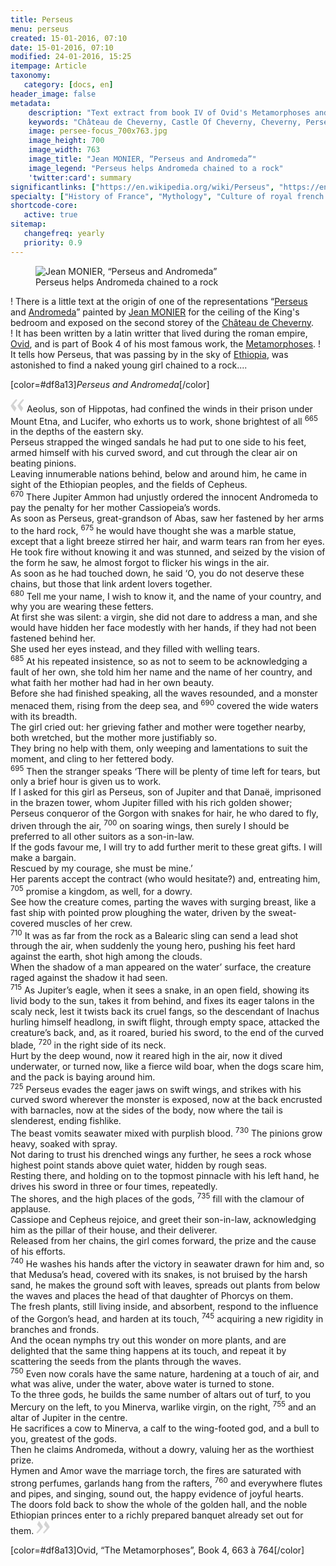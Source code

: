 ```yaml
---
title: Perseus 
menu: perseus
created: 15-01-2016, 07:10
date: 15-01-2016, 07:10
modified: 24-01-2016, 15:25
itempage: Article
taxonomy:
   category: [docs, en]
header_image: false
metadata:
    description: "Text extract from book IV of Ovid's Metamorphoses and that has inspired to painter Jean MONIER one of the pieces representing Perseus and Andromeda on the celling of the King's bedroom of the second storey of the Château de Cheverny"
    keywords: "Château de Cheverny, Castle Of Cheverny, Cheverny, Perseus and Andromeda, Andromeda, Perseus, Ovid, The Metamorphoses, Jean MONIER, Persée et Andromède"
    image: persee-focus_700x763.jpg
    image_height: 700
    image_width: 763
    image_title: "Jean MONIER, “Perseus and Andromeda”"
    image_legend: "Perseus helps Andromeda chained to a rock"
    'twitter:card': summary
significantlinks: ["https://en.wikipedia.org/wiki/Perseus", "https://en.wikipedia.org/wiki/Andromeda_(mythology)", "https://en.wikipedia.org/wiki/Jean_Monier", "https://en.wikipedia.org/wiki/Ch%C3%A2teau_de_Cheverny", "https://en.wikipedia.org/wiki/Ovid", "https://en.wikipedia.org/wiki/Metamorphoses", "https://en.wikipedia.org/wiki/Ethiopia"]
specialty: ["History of France", "Mythology", "Culture of royal french court", "Litterature of the Roman Empire", "Roman Imperial Litterature", "Château de Cheverny", "Castle Of Cheverny", "Cheverny", "Perseus and Andromeda", "Persée et Andromède", "Andromeda", "Perseus", "Jean MONIER", "Ovid", "The Metamorphoses", "Metamorphoses"]
shortcode-core:
   active: true
sitemap:
   changefreq: yearly
   priority: 0.9
---
```

<figure><picture>
<source
media="(min-width: 959px)"
sizes="(max-width: 767px) 98vw, (min-width: 959px) 50vw, 86vw"
srcset="
/user/sites/docs/pages/01.home/03.chateaux-de-la-loire/03.cheverny/02.perseus/persee-280.webp 280w,
/user/sites/docs/pages/01.home/03.chateaux-de-la-loire/03.cheverny/02.perseus/persee-380.webp 380w,
/user/sites/docs/pages/01.home/03.chateaux-de-la-loire/03.cheverny/02.perseus/persee-480.webp 480w,
/user/sites/docs/pages/01.home/03.chateaux-de-la-loire/03.cheverny/02.perseus/persee-640.webp 640w,
/user/sites/docs/pages/01.home/03.chateaux-de-la-loire/03.cheverny/02.perseus/persee_700x869.webp 700w"
type="image/webp" />
<source
media="(min-width: 959px)"
sizes="(max-width: 767px) 98vw, (min-width: 959px) 50vw, 86vw"
srcset="
/user/sites/docs/pages/01.home/03.chateaux-de-la-loire/03.cheverny/02.perseus/persee-280.jpg 280w,
/user/sites/docs/pages/01.home/03.chateaux-de-la-loire/03.cheverny/02.perseus/persee-380.jpg 380w,
/user/sites/docs/pages/01.home/03.chateaux-de-la-loire/03.cheverny/02.perseus/persee-480.jpg 480w,
/user/sites/docs/pages/01.home/03.chateaux-de-la-loire/03.cheverny/02.perseus/persee-640.jpg 640w,
/user/sites/docs/pages/01.home/03.chateaux-de-la-loire/03.cheverny/02.perseus/persee_700x869.jpg 700w" />
<source
sizes="(max-width: 767px) 98vw, (min-width: 959px) 50vw, 86vw"
srcset="
/user/sites/docs/pages/01.home/03.chateaux-de-la-loire/03.cheverny/02.perseus/persee-focus-280.webp 280w,
/user/sites/docs/pages/01.home/03.chateaux-de-la-loire/03.cheverny/02.perseus/persee-focus-380.webp 380w,
/user/sites/docs/pages/01.home/03.chateaux-de-la-loire/03.cheverny/02.perseus/persee-focus-480.webp 480w,
/user/sites/docs/pages/01.home/03.chateaux-de-la-loire/03.cheverny/02.perseus/persee-focus-640.webp 640w,
/user/sites/docs/pages/01.home/03.chateaux-de-la-loire/03.cheverny/02.perseus/persee-focus_700x763.webp 700w"
type="image/webp" />
<img src="/user/sites/docs/pages/01.home/03.chateaux-de-la-loire/03.cheverny/02.perseus/persee-focus_700x763.jpg" alt="Jean MONIER, “Perseus and Andromeda”" title="Jean MONIER, “Perseus and Andromeda”" class="class-diane-img"
sizes="(max-width: 767px) 98vw, (min-width: 959px) 50vw, 86vw"
srcset="
/user/sites/docs/pages/01.home/03.chateaux-de-la-loire/03.cheverny/02.perseus/persee-focus-280.jpg 280w,
/user/sites/docs/pages/01.home/03.chateaux-de-la-loire/03.cheverny/02.perseus/persee-focus-380.jpg 380w,
/user/sites/docs/pages/01.home/03.chateaux-de-la-loire/03.cheverny/02.perseus/persee-focus-480.jpg 480w,
/user/sites/docs/pages/01.home/03.chateaux-de-la-loire/03.cheverny/02.perseus/persee-focus-640.jpg 640w,
/user/sites/docs/pages/01.home/03.chateaux-de-la-loire/03.cheverny/02.perseus/persee-focus_700x763.jpg 700w"
>
</picture><figcaption>Perseus helps Andromeda chained to a rock</figcaption></figure>

! There is a little text at the origin of one of the representations “[Perseus][1] and [Andromeda][2]” painted by [Jean MONIER][3] for the ceiling of the King's bedroom and exposed on the second storey of the [Château de Cheverny][4].  
! It has been written by a latin writter that lived during the roman empire, [Ovid][5], and is part of Book 4 of his most famous work, the [Metamorphoses][6].
! It tells how Perseus, that was passing by in the sky of [Ethiopia][7], was astonished to find a naked young girl chained to a rock....  

[color=#df8a13]*Perseus and Andromeda*[/color]

<span><svg xmlns="http://www.w3.org/2000/svg" width="22px" height="22px" viewBox="0 0 78 78" fill="lightgrey" opacity="1"><path d="M76.5 9.0009L57.0898 32.605c-.88226 1.10283-.88226 1.54397-.88226 1.76454 0 1.10286 1.76455 3.30857 2.8674 4.632l13.0167 14.99877L61.50123 74.9545 50.4727 59.51456c-2.87047-3.97028-10.80793-15.88413-10.80793-19.19267 0-1.76458.6617-2.4263 6.6171-9.7051C60.8395 12.74754 63.04522 10.98297 70.98575 3.0455L76.5 9.00092zm-38.16172 0L18.9281 32.605c-.88228 1.10283-.88228 1.54397-.88228 1.76454 0 1.10286 1.76457 3.30857 2.86742 4.632L33.92688 54.0003 23.3395 74.9545 12.30793 59.51456C9.44053 55.54428 1.5 43.63043 1.5 40.3219c0-1.76458.6617-2.4263 6.6171-9.7051C22.67475 12.74754 24.88043 10.98297 32.82097 3.0455l5.51732 5.9554z"/></svg></span> 
Aeolus, son of Hippotas, had confined the winds in their prison under Mount Etna, and Lucifer, who exhorts us to work, shone brightest of all 
<sup>665</sup> 
in the depths of the eastern sky.  
Perseus strapped the winged sandals he had put to one side to his feet, armed himself with his curved sword, and cut through the clear air on beating pinions.  
Leaving innumerable nations behind, below and around him, he came in sight of the Ethiopian peoples, and the fields of Cepheus.  
<sup>670</sup> 
There Jupiter Ammon had unjustly ordered the innocent Andromeda to pay the penalty for her mother Cassiopeia’s words.  
As soon as Perseus, great-grandson of Abas, saw her fastened by her arms to the hard rock, 
<sup>675</sup> 
he would have thought she was a marble statue, except that a light breeze stirred her hair, and warm tears ran from her eyes.  
He took fire without knowing it and was stunned, and seized by the vision of the form he saw, he almost forgot to flicker his wings in the air.  
As soon as he had touched down, he said ‘O, you do not deserve these chains, but those that link ardent lovers together.  
<sup>680</sup> 
Tell me your name, I wish to know it, and the name of your country, and why you are wearing these fetters.  
At first she was silent: a virgin, she did not dare to address a man, and she would have hidden her face modestly with her hands, if they had not been fastened behind her.  
She used her eyes instead, and they filled with welling tears.  
<sup>685</sup> 
At his repeated insistence, so as not to seem to be acknowledging a fault of her own, she told him her name and the name of her country, and what faith her mother had had in her own beauty.  
Before she had finished speaking, all the waves resounded, and a monster menaced them, rising from the deep sea, and 
<sup>690</sup> 
covered the wide waters with its breadth.  
The girl cried out: her grieving father and mother were together nearby, both wretched, but the mother more justifiably so.  
They bring no help with them, only weeping and lamentations to suit the moment, and cling to her fettered body.  
<sup>695</sup> 
Then the stranger speaks ‘There will be plenty of time left for tears, but only a brief hour is given us to work.  
If I asked for this girl as Perseus, son of Jupiter and that Danaë, imprisoned in the brazen tower, whom Jupiter filled with his rich golden shower; Perseus conqueror of the Gorgon with snakes for hair, he who dared to fly, driven through the air, 
<sup>700</sup> 
on soaring wings, then surely I should be preferred to all other suitors as a son-in-law.  
If the gods favour me, I will try to add further merit to these great gifts. I will make a bargain.  
Rescued by my courage, she must be mine.’  
Her parents accept the contract (who would hesitate?) and, entreating him, 
<sup>705</sup> 
promise a kingdom, as well, for a dowry.  
See how the creature comes, parting the waves with surging breast, like a fast ship with pointed prow ploughing the water, driven by the sweat-covered muscles of her crew.  
<sup>710</sup> 
It was as far from the rock as a Balearic sling can send a lead shot through the air, when suddenly the young hero, pushing his feet hard against the earth, shot high among the clouds.  
When the shadow of a man appeared on the water’ surface, the creature raged against the shadow it had seen.  
<sup>715</sup> 
As Jupiter’s eagle, when it sees a snake, in an open field, showing its livid body to the sun, takes it from behind, and fixes its eager talons in the scaly neck, lest it twists back its cruel fangs, so the descendant of Inachus hurling himself headlong, in swift flight, through empty space, attacked the creature’s back, and, as it roared, buried his sword, to the end of the curved blade, 
<sup>720</sup> 
in the right side of its neck.  
Hurt by the deep wound, now it reared high in the air, now it dived underwater, or turned now, like a fierce wild boar, when the dogs scare him, and the pack is baying around him.  
<sup>725</sup> 
Perseus evades the eager jaws on swift wings, and strikes with his curved sword wherever the monster is exposed, now at the back encrusted with barnacles, now at the sides of the body, now where the tail is slenderest, ending fishlike.  
The beast vomits seawater mixed with purplish blood. <sup>730</sup> The pinions grow heavy, soaked with spray.  
Not daring to trust his drenched wings any further, he sees a rock whose highest point stands above quiet water, hidden by rough seas.  
Resting there, and holding on to the topmost pinnacle with his left hand, he drives his sword in three or four times, repeatedly.  
The shores, and the high places of the gods, <sup>735</sup> fill with the clamour of applause.  
Cassiope and Cepheus rejoice, and greet their son-in-law, acknowledging him as the pillar of their house, and their deliverer.  
Released from her chains, the girl comes forward, the prize and the cause of his efforts.  
<sup>740</sup> 
He washes his hands after the victory in seawater drawn for him and, so that Medusa’s head, covered with its snakes, is not bruised by the harsh sand, he makes the ground soft with leaves, spreads out plants from below the waves and places the head of that daughter of Phorcys on them.  
The fresh plants, still living inside, and absorbent, respond to the influence of the Gorgon’s head, and harden at its touch, <sup>745</sup> acquiring a new rigidity in branches and fronds.  
And the ocean nymphs try out this wonder on more plants, and are delighted that the same thing happens at its touch, and repeat it by scattering the seeds from the plants through the waves.  
<sup>750</sup> 
Even now corals have the same nature, hardening at a touch of air, and what was alive, under the water, above water is turned to stone.  
To the three gods, he builds the same number of altars out of turf, to you Mercury on the left, to you Minerva, warlike virgin, on the right, <sup>755</sup> and an altar of Jupiter in the centre.  
He sacrifices a cow to Minerva, a calf to the wing-footed god, and a bull to you, greatest of the gods.  
Then he claims Andromeda, without a dowry, valuing her as the worthiest prize.  
Hymen and Amor wave the marriage torch, the fires are saturated with strong perfumes, garlands hang from the rafters, <sup>760</sup> and everywhere flutes and pipes, and singing, sound out, the happy evidence of joyful hearts.  
The doors fold back to show the whole of the golden hall, and the noble Ethiopian princes enter to a richly prepared banquet already set out for them.
 <span><svg xmlns="http://www.w3.org/2000/svg" width="22px" height="22px" viewBox="0 0 78 78" fill="lightgrey" opacity="1"><path d="M1.5 68.9991L20.9102 45.395c.88226-1.10283.88226-1.54397.88226-1.76454 0-1.10286-1.76455-3.30857-2.8674-4.632L5.90836 23.9997 16.49877 3.0455 27.5273 18.48544c2.87047 3.97028 10.80793 15.88413 10.80793 19.19267 0 1.76458-.6617 2.4263-6.6171 9.7051C17.1605 65.25246 14.95478 67.01703 7.01425 74.9545L1.5 68.99908zm38.16172 0L59.0719 45.395c.88228-1.10283.88228-1.54397.88228-1.76454 0-1.10286-1.76457-3.30857-2.86742-4.632L44.07312 23.9997 54.6605 3.0455l11.03157 15.43992C68.55947 22.45572 76.5 34.36957 76.5 37.6781c0 1.76458-.6617 2.4263-6.6171 9.7051C55.32526 65.25246 53.11957 67.01703 45.17904 74.9545l-5.51732-5.9554z"/></svg></span>

[color=#df8a13]Ovid, “The Metamorphoses”, Book 4, 663 à 764[/color]  

[1]: https://en.wikipedia.org/wiki/Perseus "https://en.wikipedia.org/wiki/Perseus"
[2]: https://en.wikipedia.org/wiki/Andromeda_(mythology) "https://en.wikipedia.org/wiki/Andromeda"
[3]: https://en.wikipedia.org/wiki/Jean_Monier "https://en.wikipedia.org/wiki/Jean Monier"
[4]: https://en.wikipedia.org/wiki/Ch%C3%A2teau_de_Cheverny "https://en.wikipedia.org/wiki/Château de Cheverny"
[5]: https://en.wikipedia.org/wiki/Ovid "https://en.wikipedia.org/wiki/Ovid"
[6]: https://en.wikipedia.org/wiki/Metamorphoses "https://en.wikipedia.org/wiki/Metamorphoses"
[7]: https://en.wikipedia.org/wiki/Ethiopia "https://en.wikipedia.org/wiki/Ethiopia"